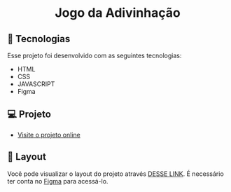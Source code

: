 <h1 align="center">Jogo da Adivinhação</h1>

## 🚀 Tecnologias

Esse projeto foi desenvolvido com as seguintes tecnologias:

- HTML 
- CSS
- JAVASCRIPT
- Figma

## 💻 Projeto

- [Visite o projeto online]()

## 🔖 Layout

Você pode visualizar o layout do projeto através [DESSE LINK](). É necessário ter conta no [Figma](https://figma.com) para acessá-lo.
